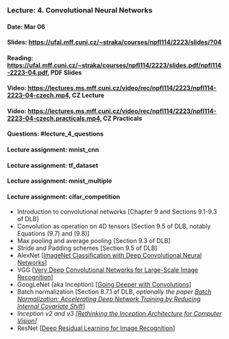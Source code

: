 ### Lecture: 4. Convolutional Neural Networks
#### Date: Mar 06
#### Slides: https://ufal.mff.cuni.cz/~straka/courses/npfl114/2223/slides/?04
#### Reading: https://ufal.mff.cuni.cz/~straka/courses/npfl114/2223/slides.pdf/npfl114-2223-04.pdf, PDF Slides
#### Video: https://lectures.ms.mff.cuni.cz/video/rec/npfl114/2223/npfl114-2223-04-czech.mp4, CZ Lecture
#### Video: https://lectures.ms.mff.cuni.cz/video/rec/npfl114/2223/npfl114-2223-04-czech.practicals.mp4, CZ Practicals
#### Questions: #lecture_4_questions
#### Lecture assignment: mnist_cnn
#### Lecture assignment: tf_dataset
#### Lecture assignment: mnist_multiple
#### Lecture assignment: cifar_competition

- Introduction to convolutional networks [Chapter 9 and Sections 9.1-9.3 of DLB]
- Convolution as operation on 4D tensors [Section 9.5 of DLB, notably Equations (9.7) and (9.8)]
- Max pooling and average pooling [Section 9.3 of DLB]
- Stride and Padding schemes [Section 9.5 of DLB]
- AlexNet [[ImageNet Classification with Deep Convolutional Neural Networks](https://papers.nips.cc/paper/4824-imagenet-classification-with-deep-convolutional-neural-networks.pdf)]
- VGG [[Very Deep Convolutional Networks for Large-Scale Image Recognition](https://arxiv.org/abs/1409.1556)]
- GoogLeNet (aka Inception) [[Going Deeper with Convolutions](https://arxiv.org/abs/1409.4842)]
- Batch normalization [Section 8.7.1 of DLB, *optionally the paper [Batch Normalization: Accelerating Deep Network Training by Reducing Internal Covariate Shift](https://arxiv.org/abs/1502.03167)*]
- *Inception v2 and v3 [[Rethinking the Inception Architecture for Computer Vision](https://arxiv.org/abs/1512.00567)]*
- ResNet [[Deep Residual Learning for Image Recognition](https://arxiv.org/abs/1512.03385)]

